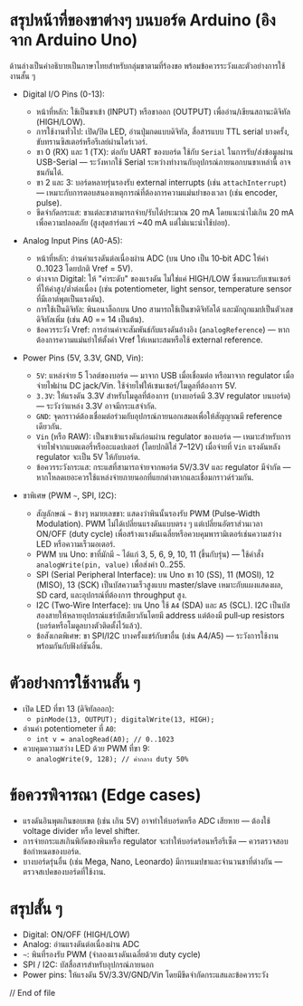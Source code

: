 # สรุปหน้าที่ของขาต่างๆ บนบอร์ด Arduino (อิงจาก Arduino Uno)

ด้านล่างเป็นคำอธิบายเป็นภาษาไทยสำหรับกลุ่มขาตามที่ร้องขอ พร้อมข้อควรระวังและตัวอย่างการใช้งานสั้น ๆ

- Digital I/O Pins (0-13):
	- หน้าที่หลัก: ใช้เป็นขาเข้า (INPUT) หรือขาออก (OUTPUT) เพื่ออ่าน/เขียนสถานะดิจิทัล (HIGH/LOW).
	- การใช้งานทั่วไป: เปิด/ปิด LED, อ่านปุ่มกดแบบดิจิทัล, สื่อสารแบบ TTL serial บางครั้ง, ขับทรานซิสเตอร์หรือรีเลย์ผ่านไดร์เวอร์.
	- ขา 0 (RX) และ 1 (TX): ต่อกับ UART ของบอร์ด ใช้กับ `Serial` ในการรับ/ส่งข้อมูลผ่าน USB-Serial — ระวังหากใช้ Serial ระหว่างทำงานกับอุปกรณ์ภายนอกบนขาเหล่านี้ อาจชนกันได้.
	- ขา 2 และ 3: บอร์ดหลายรุ่นรองรับ external interrupts (เช่น `attachInterrupt`) — เหมาะกับการตอบสนองเหตุการณ์ที่ต้องการความแม่นยำของเวลา (เช่น encoder, pulse).
	- ขีดจำกัดกระแส: ขาแต่ละขาสามารถจ่าย/รับได้ประมาณ 20 mA โดยแนะนำไม่เกิน 20 mA เพื่อความปลอดภัย (สูงสุดฮาร์ดแวร์ ~40 mA แต่ไม่แนะนำใช้บ่อย).

- Analog Input Pins (A0-A5):
	- หน้าที่หลัก: อ่านค่าแรงดันต่อเนื่องผ่าน ADC (บน Uno เป็น 10‑bit ADC ให้ค่า 0..1023 โดยปกติ Vref = 5V).
	- ต่างจาก Digital: ให้ "ค่าระดับ" ของแรงดัน ไม่ใช่แค่ HIGH/LOW ซึ่งเหมาะกับเซนเซอร์ที่ให้ค่าสูง/ต่ำต่อเนื่อง (เช่น potentiometer, light sensor, temperature sensor ที่มีเอาต์พุตเป็นแรงดัน).
	- การใช้เป็นดิจิทัล: พินอนาล็อกบน Uno สามารถใช้เป็นขาดิจิทัลได้ และมักถูกแมปเป็นตัวเลขดิจิทัลเพิ่ม (เช่น A0 == 14 เป็นต้น).
	- ข้อควรระวัง Vref: การอ่านค่าจะสัมพันธ์กับแรงดันอ้างอิง (`analogReference`) — หากต้องการความแม่นยำให้ตั้งค่า Vref ให้เหมาะสมหรือใช้ external reference.

- Power Pins (5V, 3.3V, GND, Vin):
	- `5V`: แหล่งจ่าย 5 โวลต์ของบอร์ด — มาจาก USB เมื่อเชื่อมต่อ หรือมาจาก regulator เมื่อจ่ายไฟผ่าน DC jack/Vin. ใช้จ่ายไฟให้เซนเซอร์/โมดูลที่ต้องการ 5V.
	- `3.3V`: ให้แรงดัน 3.3V สำหรับโมดูลที่ต้องการ (บางบอร์ดมี 3.3V regulator บนบอร์ด) — ระวังว่าแหล่ง 3.3V อาจมีกระแสจำกัด.
	- `GND`: จุดกราวด์ต้องเชื่อมต่อร่วมกับอุปกรณ์ภายนอกเสมอเพื่อให้สัญญาณมี reference เดียวกัน.
	- `Vin` (หรือ RAW): เป็นขาเข้าแรงดันก่อนผ่าน regulator ของบอร์ด — เหมาะสำหรับการจ่ายไฟจากแบตเตอรี่หรืออะแดปเตอร์ (โดยปกติใส่ 7–12V) เมื่อจ่ายที่ `Vin` แรงดันหลัง regulator จะเป็น 5V ให้กับบอร์ด.
	- ข้อควรระวังกระแส: กระแสที่สามารถจ่ายจากพอร์ต 5V/3.3V และ regulator มีจำกัด — หากโหลดเยอะควรใช้แหล่งจ่ายภายนอกที่แยกต่างหากและเชื่อมกราวด์ร่วมกัน.

- ขาพิเศษ (PWM `~`, SPI, I2C):
	- สัญลักษณ์ `~` ข้างๆ หมายเลขขา: แสดงว่าพินนั้นรองรับ PWM (Pulse‑Width Modulation). PWM ไม่ได้เปลี่ยนแรงดันแบบตรง ๆ แต่เปลี่ยนอัตราส่วนเวลา ON/OFF (duty cycle) เพื่อสร้างแรงดันเฉลี่ยหรือควบคุมพารามิเตอร์เช่นความสว่าง LED หรือความเร็วมอเตอร์.
	- PWM บน Uno: ขาที่มักมี `~` ได้แก่ 3, 5, 6, 9, 10, 11 (ขึ้นกับรุ่น) — ใช้คำสั่ง `analogWrite(pin, value)` เพื่อส่งค่า 0..255.
	- SPI (Serial Peripheral Interface): บน Uno ขา 10 (SS), 11 (MOSI), 12 (MISO), 13 (SCK) เป็นบัสความเร็วสูงแบบ master/slave เหมาะกับแผงแสดงผล, SD card, และอุปกรณ์ที่ต้องการ throughput สูง.
	- I2C (Two‑Wire Interface): บน Uno ใช้ `A4` (SDA) และ `A5` (SCL). I2C เป็นบัสสองสายให้หลายอุปกรณ์แชร์บัสเดียวกันโดยมี address แต่ต้องมี pull‑up resistors (บอร์ดหรือโมดูลบางตัวติดตั้งไว้แล้ว).
	- ข้อสังเกตพิเศษ: ขา SPI/I2C บางครั้งแชร์กับขาอื่น (เช่น A4/A5) — ระวังการใช้งานพร้อมกันกับฟังก์ชันอื่น.

# ตัวอย่างการใช้งานสั้น ๆ
- เปิด LED ที่ขา 13 (ดิจิทัลออก):
	- `pinMode(13, OUTPUT); digitalWrite(13, HIGH);`
- อ่านค่า potentiometer ที่ `A0`:
	- `int v = analogRead(A0); // 0..1023`
- ควบคุมความสว่าง LED ด้วย PWM ที่ขา 9:
	- `analogWrite(9, 128); // ค่ากลาง duty 50%`

# ข้อควรพิจารณา (Edge cases)
- แรงดันอินพุตเกินขอบเขต (เช่น เกิน 5V) อาจทำให้บอร์ดหรือ ADC เสียหาย — ต้องใช้ voltage divider หรือ level shifter.
- การจ่ายกระแสเกินพิกัดของพินหรือ regulator จะทำให้บอร์ดร้อนหรือรีเซ็ต — ควรตรวจสอบข้อกำหนดของบอร์ด.
- บางบอร์ดรุ่นอื่น (เช่น Mega, Nano, Leonardo) มีการแมปขาและจำนวนขาที่ต่างกัน — ตรวจสเปคของบอร์ดที่ใช้งาน.

# สรุปสั้น ๆ
- Digital: ON/OFF (HIGH/LOW)
- Analog: อ่านแรงดันต่อเนื่องผ่าน ADC
- `~`: พินที่รองรับ PWM (จำลองแรงดันเฉลี่ยด้วย duty cycle)
- SPI / I2C: บัสสื่อสารสำหรับอุปกรณ์ภายนอก
- Power pins: ให้แรงดัน 5V/3.3V/GND/Vin โดยมีขีดจำกัดกระแสและข้อควรระวัง

// End of file
